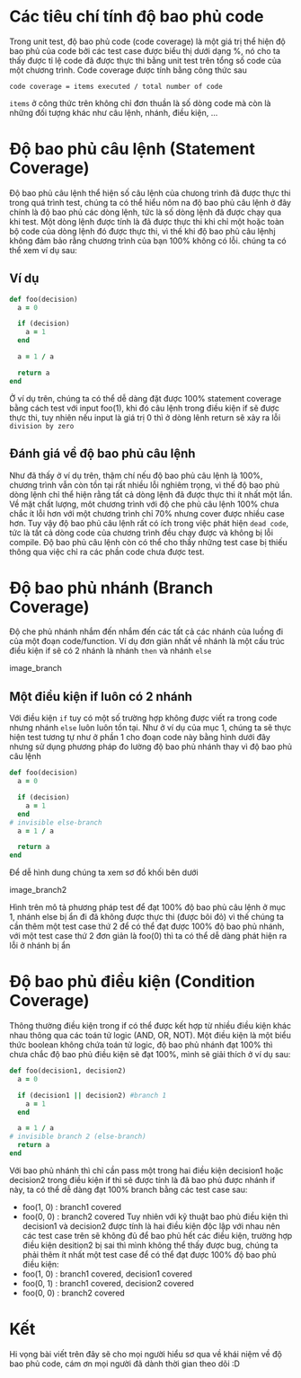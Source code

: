 # Các tiêu chí tính độ bao phủ code
Trong unit test, độ bao phủ code (code coverage) là một giá trị thể hiện độ bao phủ của code bởi các test case được biểu thị dưới dạng %, nó cho ta thấy được tỉ lệ code đã được thực thi bằng unit test trên tổng số code của một chương trình. Code coverage được tính bằng công thức sau
```
code coverage = items executed / total number of code
```

`items` ở công thức trên không chỉ đơn thuần là số dòng code mà còn là những đối tượng khác như câu lệnh, nhánh, điều kiện, ...

# Độ bao phủ câu lệnh (Statement Coverage)
Độ bao phủ câu lệnh thể hiện số câu lệnh của chưong trình đã được thực thi trong quá trình test, chúng ta có thể hiểu nôm na độ bao phủ câu lệnh ở đây chính là độ bao phủ các dòng lệnh, tức là số dòng lệnh đã được chạy qua khi test. Một dòng lệnh được tính là đã được thực thi khi chỉ một hoặc toàn bộ code của dòng lệnh đó được thực thi, vì thế khi độ bao phủ câu lệnhj không đảm bảo rằng chương trình của bạn 100% không có lỗi. chúng ta có thể xem ví dụ sau:

## Ví dụ
```ruby
def foo(decision)
  a = 0

  if (decision)
    a = 1
  end

  a = 1 / a

  return a
end
```
Ở ví dụ trên, chúng ta có thể dễ dàng đặt được 100% statement coverage bằng cách test với input foo(1), khi đó câu lệnh trong điều kiện if sẽ được thực thi, tuy nhiên nếu input là giá trị 0 thì ở dòng lênh return sẽ xảy ra lỗi `division by zero`

## Đánh giá về độ bao phủ câu lệnh
Như đã thấy ở ví dụ trên, thậm chí nếu độ bao phủ câu lệnh là 100%, chương trình vẫn còn tồn tại rất nhiều lỗi nghiêm trọng, vì thế độ bao phủ dòng lệnh chỉ thể hiện rằng tất cả dòng lệnh đã được thực thi ít nhất một lần. Về mặt chất lượng, môt chương trình với độ che phủ câu lệnh 100% chưa chắc ít lỗi hơn với một chương trình chỉ 70% nhưng cover được nhiều case hơn. Tuy vậy độ bao phủ câu lệnh rất có ích trong việc phát hiện `dead code`, tức là tất cả dòng code của chương trình đều chạy được và không bị lỗi compile. Độ bao phủ câu lệnh còn có thể cho thấy những test case bị thiếu thông qua việc chỉ ra các phần code chưa được test.

# Độ bao phủ nhánh (Branch Coverage)
Độ che phủ nhánh nhắm đến nhắm đến các tất cả các nhánh của luồng đi của một đoạn code/function. Ví dụ đơn giản nhất về nhánh là một cấu trúc điều kiện if sẽ có 2 nhánh là nhánh `then` và nhánh `else`

image_branch

## Một điều kiện if luôn có 2 nhánh
Với điều kiện `if` tuy có một số trường hợp không được viết ra trong code nhưng nhánh `else` luôn luôn tồn tại. Như ở ví dụ của mục 1, chúng ta sẽ thực hiện test tương tự như ở phần 1 cho đoạn code này bằng hình dưới đây nhưng sử dụng phương pháp đo lường độ bao phủ nhánh thay vì độ bao phủ câu lệnh

```ruby
def foo(decision)
  a = 0

  if (decision)
    a = 1
  end
# invisible else-branch
  a = 1 / a

  return a
end
```
Để dễ hình dung chúng ta xem sơ đồ khối bên dưới

image_branch2

Hình trên mô tả phương pháp test để đạt 100% độ bao phủ câu lệnh ở mục 1, nhánh else bị ẩn đi đã không được thực thi (được bôi đỏ) vì thế chúng ta cần thêm một test case thứ 2 để có thể đạt được 100% độ bao phủ nhánh, với một test case thứ 2 đơn giản là foo(0) thì ta có thể dễ dàng phát hiện ra lỗi ở nhánh bị ẩn
# Độ bao phủ điều kiện (Condition Coverage)
Thông thường điều kiện trong if có thể được kết hợp từ nhiều điều kiện khác nhau thông qua các toán tử logic (AND, OR, NOT). Một điều kiện là một biểu thức boolean không chứa toán tử logic, độ bao phủ nhánh đạt 100% thì chưa chắc độ bao phủ điều kiện sẽ đạt 100%, mình sẽ giải thích ở ví dụ sau:

```ruby
def foo(decision1, decision2)
  a = 0

  if (decision1 || decision2) #branch 1
    a = 1
  end

  a = 1 / a
# invisible branch 2 (else-branch)
  return a
end
```

Với bao phủ nhánh thì chỉ cần pass một trong hai điều kiện decision1 hoặc decision2 trong điều kiện if thì sẽ được tính là đã bao phủ được nhánh if này, ta có thể dễ dàng đạt 100% branch bằng các test case sau:
- foo(1, 0) : branch1 covered
- foo(0, 0) : branch2 covered
Tuy nhiên với kỹ thuật bao phủ điều kiện thì decision1 và decision2 được tính là hai điều kiện độc lập với nhau nên các test case trên sẽ không đủ để bao phủ hết các điều kiện, trường hợp điều kiện desition2 bị sai thì mình không thể thấy được bug, chúng ta phải thêm ít nhất một test case để có thể đạt được 100% độ bao phủ điều kiện:
- foo(1, 0) : branch1 covered, decision1 covered
- foo(0, 1) : branch1 covered, decision2 covered
- foo(0, 0) : branch2 covered

# Kết
Hi vọng bài viết trên đây sẽ cho mọi người hiểu sơ qua về khái niệm về độ bao phủ code, cám ơn mọi người đã dành thời gian theo dõi :D